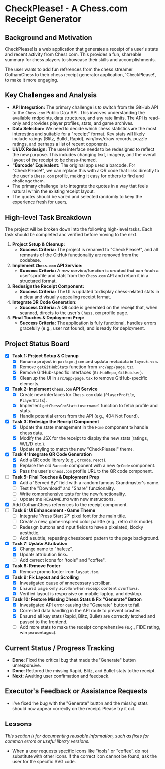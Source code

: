 # CheckPlease! - A Chess.com Receipt Generator

## Background and Motivation

CheckPlease! is a web application that generates a receipt of a user's stats and recent activity from Chess.com. This provides a fun, shareable summary for chess players to showcase their skills and accomplishments.

The user wants to add fun references from the chess streamer GothamChess to their chess receipt generator application, 'CheckPlease!', to make it more engaging.

## Key Challenges and Analysis

- **API Integration:** The primary challenge is to switch from the GitHub API to the `Chess.com` Public Data API. This involves understanding the available endpoints, data structures, and any rate limits. The API is read-only and provides player profiles, stats, and game archives.
- **Data Selection:** We need to decide which chess statistics are the most interesting and suitable for a "receipt" format. Key stats will likely include ratings (Blitz, Bullet, Rapid), win/loss/draw records, puzzle ratings, and perhaps a list of recent opponents.
- **UI/UX Redesign:** The user interface needs to be redesigned to reflect the new purpose. This includes changing text, imagery, and the overall layout of the receipt to be chess-themed.
- **"Barcode" Equivalent:** The original app used a barcode. For "CheckPlease!", we can replace this with a QR code that links directly to the user's `Chess.com` profile, making it easy for others to find and challenge them.
- The primary challenge is to integrate the quotes in a way that feels natural within the existing receipt layout.
- The quotes should be varied and selected randomly to keep the experience fresh for users.

## High-level Task Breakdown

The project will be broken down into the following high-level tasks. Each task should be completed and verified before moving to the next.

1.  **Project Setup & Cleanup:**
    -   **Success Criteria:** The project is renamed to "CheckPlease!", and all remnants of the GitHub functionality are removed from the codebase.
2.  **Implement `Chess.com` API Service:**
    -   **Success Criteria:** A new service/function is created that can fetch a user's profile and stats from the `Chess.com` API and return it in a structured format.
3.  **Redesign the Receipt Component:**
    -   **Success Criteria:** The UI is updated to display chess-related stats in a clear and visually appealing receipt format.
4.  **Integrate QR Code Generation:**
    -   **Success Criteria:** A QR code is generated on the receipt that, when scanned, directs to the user's `Chess.com` profile page.
5.  **Final Touches & Deployment Prep:**
    -   **Success Criteria:** The application is fully functional, handles errors gracefully (e.g., user not found), and is ready for deployment.

## Project Status Board

- [x] **Task 1: Project Setup & Cleanup**
  - [x] Rename project in `package.json` and update metadata in `layout.tsx`.
  - [x] Remove `getGitHubStats` function from `src/app/page.tsx`.
  - [x] Remove GitHub-specific interfaces (`GitHubRepo`, `GitHubUser`).
  - [x] Clean up the UI in `src/app/page.tsx` to remove GitHub-specific elements.
- [x] **Task 2: Implement `Chess.com` API Service**
  - [x] Create new interfaces for `Chess.com` data (`PlayerProfile`, `PlayerStats`).
  - [x] Implement `getChessComStats(username)` function to fetch profile and stats.
  - [x] Handle potential errors from the API (e.g., 404 Not Found).
- [x] **Task 3: Redesign the Receipt Component**
  - [x] Update the state management in the `Home` component to handle chess data.
  - [x] Modify the JSX for the receipt to display the new stats (ratings, W/L/D, etc.).
  - [x] Update styling to match the new "CheckPlease!" theme.
- [x] **Task 4: Integrate QR Code Generation**
  - [x] Add a QR code library (e.g., `qrcode.react`).
  - [x] Replace the old `Barcode` component with a new `QrCode` component.
  - [x] Pass the user's `Chess.com` profile URL to the QR code component.
- [ ] **Task 5: Final Touches & Deployment Prep**
  - [x] Add a "Served By" field with a random famous Grandmaster's name.
  - [ ] Test the "Download" and "Share" functionality.
  - [ ] Write comprehensive tests for the new functionality.
  - [ ] Update the README.md with new instructions.
- [x] Add GothamChess references to the receipt component.
- [ ] **Task 6: UI Enhancement - Game Theme**
  - [ ] Integrate 'Press Start 2P' pixel font for the main title.
  - [ ] Create a new, game-inspired color palette (e.g., retro dark mode).
  - [ ] Redesign buttons and input fields to have a pixelated, blocky aesthetic.
  - [ ] Add a subtle, repeating chessboard pattern to the page background.
- [x] **Task 7: Update Attribution**
  - [x] Change name to "hafeez".
  - [x] Update attribution links.
  - [ ] Add correct icons for "tools" and "coffee".
- [x] **Task 8: Remove Footer**
    - [x] Remove promo footer from `layout.tsx`.
- [x] **Task 9: Fix Layout and Scrolling**
    - [x] Investigated cause of unnecessary scrollbar.
    - [x] Ensured page only scrolls when receipt content overflows.
    - [x] Verified layout is responsive on mobile, laptop, and desktop.
- [x] **Task 10: Restore Missing Chess Stats & Fix "Generate" Button**
    - [x] Investigated API error causing the "Generate" button to fail.
    - [x] Corrected data handling in the API route to prevent crashes.
    - [x] Ensured all key stats (Rapid, Blitz, Bullet) are correctly fetched and passed to the frontend.
    - [ ] Add more stats to make the receipt comprehensive (e.g., FIDE rating, win percentages).

## Current Status / Progress Tracking
- **Done**: Fixed the critical bug that made the "Generate" button unresponsive.
- **Done**: Restored the missing Rapid, Blitz, and Bullet stats to the receipt.
- **Next**: Awaiting user confirmation and feedback.

## Executor's Feedback or Assistance Requests
- I've fixed the bug with the "Generate" button and the missing stats should now appear correctly on the receipt. Please try it out.

## Lessons

*This section is for documenting reusable information, such as fixes for common errors or useful library versions.* 
- When a user requests specific icons like "tools" or "coffee", do not substitute with other icons. If the correct icon cannot be found, ask the user for the specific SVG code. 